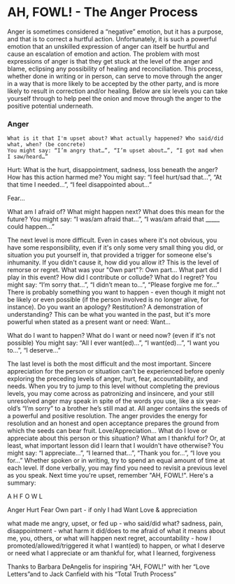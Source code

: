 AH, FOWL! - The Anger Process
=============================

Anger is sometimes considered a “negative” emotion, but it has a purpose, and that is to correct a hurtful action.
Unfortunately, it is such a powerful emotion that an unskilled expression of anger can itself be hurtful and cause an
escalation of emotion and action. The problem with most expressions of anger is that they get stuck at the level of the
anger and blame, eclipsing any possibility of healing and reconciliation. This process, whether done in writing or in person,
can serve to move through the anger in a way that is more likely to be accepted by the other party, and is more likely to
result in correction and/or healing. Below are six levels you can take yourself through to help peel the onion and move
through the anger to the positive potential underneath.

### Anger
    What is it that I'm upset about? What actually happened? Who said/did what, when? (be concrete)
    You might say: “I’m angry that…”, “I’m upset about…”, “I got mad when I saw/heard…”

Hurt: What is the hurt, disappointment, sadness, loss beneath the anger? How has this action harmed me?
      You might say: “I feel hurt/sad that…”, “At that time I needed…”, “I feel disappointed about…”

Fear...

What am I afraid of? What might happen next? What does this mean for the future?
You might say: “I was/am afraid that…”, “I was/am afraid that _____ could happen…”

The next level is more difficult. Even in cases where it's not obvious, you have some responsibility, even if it's only some
very small thing you did, or situation you put yourself in, that provided a trigger for someone else's inhumanity. If you
didn't cause it, how did you allow it? This is the level of remorse or regret. What was your "Own part"?:
Own part... What part did I play in this event? How did I contribute or collude? What do I regret?
You might say: “I’m sorry that…”, “I didn’t mean to…”, “Please forgive me for…”
There is probably something you want to happen - even though it might not be likely or even possible (if the person
involved is no longer alive, for instance). Do you want an apology? Restitution? A demonstration of understanding? This
can be what you wanted in the past, but it's more powerful when stated as a present want or need:
Want...

What do I want to happen? What do I want or need now? (even if it's not possible)
You might say: “All I ever want(ed)…”, “I want(ed)…”, “I want you to…”, “I deserve…”

The last level is both the most difficult and the most important. Sincere appreciation for the person or situation can't be
experienced before openly exploring the preceding levels of anger, hurt, fear, accountability, and needs. When you try to
jump to this level without completing the previous levels, you may come across as patronizing and insincere, and your still
unresolved anger may speak in spite of the words you use, like a six year-old’s “I’m sorry” to a brother he’s still mad at.
All anger contains the seeds of a powerful and positive resolution. The anger provides the energy for resolution and an
honest and open acceptance prepares the ground from which the seeds can bear fruit.
Love/Appreciation... What do I love or appreciate about this person or this situation? What am I thankful for?
Or, at least, what important lesson did I learn that I wouldn't have otherwise?
You might say: “I appreciate…”, “I learned that…”, “Thank you for…”, “I love you for…”
Whether spoken or in writing, try to spend an equal amount of time at each level. If done verbally, you may find you need
to revisit a previous level as you speak. Next time you're upset, remember "AH, FOWL!". Here's a summary:

A
H
F
O
W
L

Anger
Hurt
Fear
Own part - if only I had
Want
Love & appreciation

what made me angry, upset, or fed up - who said/did what?
sadness, pain, disappointment - what harm it did/does to me
afraid of what it means about me, you, others, or what will happen next
regret, accountability - how I promoted/allowed/triggered it
what I want(ed) to happen, or what I deserve or need
what I appreciate or am thankful for, what I learned, forgiveness

Thanks to Barbara DeAngelis for inspiring "AH, FOWL!" with her “Love Letters”and to Jack Canfield with his “Total Truth Process”


